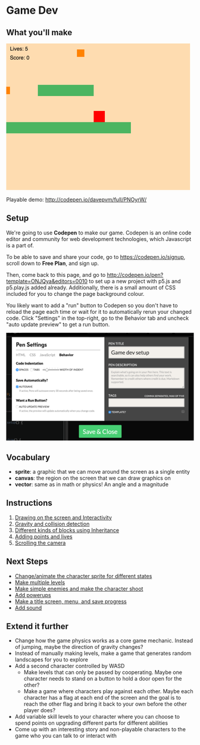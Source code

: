# Game Dev

## What you'll make
<img src="screenshots/endproduct.gif" />

Playable demo: http://codepen.io/davepvm/full/PNOyrW/

## Setup

We're going to use **Codepen** to make our game. Codepen is an online code editor and community for web development technologies, which Javascript is a part of.

To be able to save and share your code, go to https://codepen.io/signup, scroll down to **Free Plan**, and sign up.

Then, come back to this page, and go to http://codepen.io/pen?template=ONJQya&editors=0010 to set up a new project with p5.js and p5.play.js added already. Additionally, there is a small amount of CSS included for you to change the page background colour.

You likely want to add a "run" button to Codepen so you don't have to reload the page each time or wait for it to automatically rerun your changed code. Click "Settings" in the top-right, go to the Behavior tab and uncheck "auto update preview" to get a run button.

<img src="screenshots/run-button.png" />

## Vocabulary
- **sprite**: a graphic that we can move around the screen as a single entity
- **canvas**: the region on the screen that we can draw graphics on
- **vector**: same as in math or physics! An angle and a magnitude

## Instructions
1. <a href="part1.md">Drawing on the screen and Interactivity</a>
2. <a href="part2.md">Gravity and collision detection</a>
3. <a href="part3.md">Different kinds of blocks using Inheritance</a>
4. <a href="part4.md">Adding points and lives</a>
5. <a href="part5.md">Scrolling the camera</a>

## Next Steps
- <a href="animations.md">Change/animate the character sprite for different states</a>
- <a href="levels.md">Make multiple levels</a>
- <a href="enemies.md">Make simple enemies and make the character shoot</a>
- <a href="bosses.md">Add powerups</a>
- <a href="menus.md">Make a title screen, menu, and save progress</a>
- <a href="sound.md">Add sound</a>

## Extend it further
- Change how the game physics works as a core game mechanic. Instead of jumping, maybe the direction of gravity changes?
- Instead of manually making levels, make a game that generates random landscapes for you to explore
- Add a second character controlled by WASD
  - Make levels that can only be passed by cooperating. Maybe one character needs to stand on a button to hold a door open for the other?
  - Make a game where characters play against each other. Maybe each character has a flag at each end of the screen and the goal is to reach the other flag and bring it back to your own before the other player does?
- Add variable skill levels to your character where you can choose to spend points on upgrading different parts for different abilities
- Come up with an interesting story and non-playable characters to the game who you can talk to or interact with
